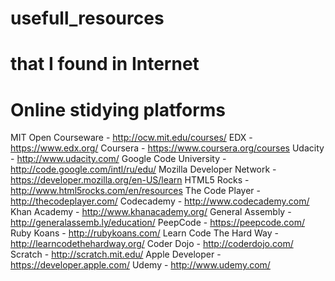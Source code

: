 # usefull_resources
# that I found in Internet

# Online stidying platforms

MIT Open Courseware - http://ocw.mit.edu/courses/
EDX - https://www.edx.org/
Coursera - https://www.coursera.org/courses
Udacity - http://www.udacity.com/
Google Code University - http://code.google.com/intl/ru/edu/
Mozilla Developer Network - https://developer.mozilla.org/en-US/learn
HTML5 Rocks - http://www.html5rocks.com/en/resources
The Code Player - http://thecodeplayer.com/
Codecademy - http://www.codecademy.com/
 Khan Academy - http://www.khanacademy.org/
General Assembly - http://generalassemb.ly/education/
PeepCode - https://peepcode.com/
Ruby Koans - http://rubykoans.com/
Learn Code The Hard Way - http://learncodethehardway.org/
Coder Dojo - http://coderdojo.com/
Scratch - http://scratch.mit.edu/
Apple Developer - https://developer.apple.com/
Udemy - http://www.udemy.com/
